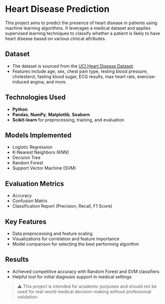 # Heart Disease Prediction

This project aims to predict the presence of heart disease in patients using machine learning algorithms. It leverages a medical dataset and applies supervised learning techniques to classify whether a patient is likely to have heart disease based on various clinical attributes.

## Dataset
- The dataset is sourced from the [UCI Heart Disease Dataset](https://archive.ics.uci.edu/ml/datasets/heart+Disease).
- Features include age, sex, chest pain type, resting blood pressure, cholesterol, fasting blood sugar, ECG results, max heart rate, exercise-induced angina, and more.

## Technologies Used
- **Python**
- **Pandas**, **NumPy**, **Matplotlib**, **Seaborn**
- **Scikit-learn** for preprocessing, training, and evaluation

## Models Implemented
- Logistic Regression
- K-Nearest Neighbors (KNN)
- Decision Tree
- Random Forest
- Support Vector Machine (SVM)

## Evaluation Metrics
- Accuracy
- Confusion Matrix
- Classification Report (Precision, Recall, F1 Score)

## Key Features
- Data preprocessing and feature scaling
- Visualizations for correlation and feature importance
- Model comparison for selecting the best performing algorithm

## Results
- Achieved competitive accuracy with Random Forest and SVM classifiers
- Helpful tool for initial diagnosis support in medical settings


> ⚠️ This project is intended for academic purposes and should not be used for real-world medical decision-making without professional validation.


